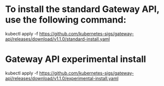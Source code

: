 # To install the standard Gateway API, use the following command:

kubectl apply -f https://github.com/kubernetes-sigs/gateway-api/releases/download/v1.1.0/standard-install.yaml

# Gateway API experimental install

kubectl apply -f https://github.com/kubernetes-sigs/gateway-api/releases/download/v1.1.0/experimental-install.yaml
